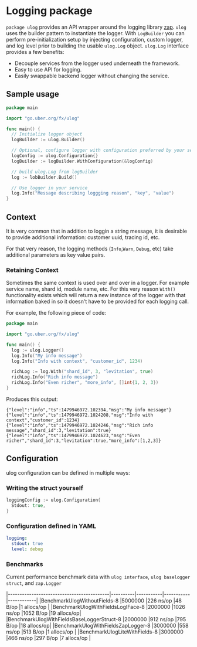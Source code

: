 # Logging package

`package ulog` provides an API wrapper around the logging library [zap](https://github.com/uber-go/zap).
`ulog` uses the builder pattern to instantiate the logger. With `LogBuilder` you can perform pre-initialization setup
by injecting configuration, custom logger, and log level prior to building the usable `ulog.Log` object. `ulog.Log`
interface provides a few benefits:
- Decouple services from the logger used underneath the framework.
- Easy to use API for logging.
- Easily swappable backend logger without changing the service.


## Sample usage

```go
package main

import "go.uber.org/fx/ulog"

func main() {
  // Initialize logger object
  logBuilder := ulog.Builder()

  // Optional, configure logger with configuration preferred by your service
  logConfig := ulog.Configuration{}
  logBuilder := logBuilder.WithConfiguration(&logConfig)

  // build ulog.Log from logBuilder
  log := lobBuilder.Build()

  // Use logger in your service
  log.Info("Message describing loggging reason", "key", "value")
}
```

## Context

It is very common that in addition to loggin a string message, it is desirable
to provide additional information: customer uuid, tracing id, etc.

For that very reason, the logging methods (`Info`,`Warn`, `Debug`, etc) take
additional parameters as key value pairs.

### Retaining Context

Sometimes the same context is used over and over in a logger. For example
service name, shard id, module name, etc. For this very reason `With()`
functionality exists which will return a new instance of the logger with
that information baked in so it doesn't have to be provided
for each logging call.

For example, the following piece of code:

```go
package main

import "go.uber.org/fx/ulog"

func main() {
  log := ulog.Logger()
  log.Info("My info message")
  log.Info("Info with context", "customer_id", 1234)

  richLog := log.With("shard_id", 3, "levitation", true)
  richLog.Info("Rich info message")
  richLog.Info("Even richer", "more_info", []int{1, 2, 3})
}
```

Produces this output:

```
{"level":"info","ts":1479946972.102394,"msg":"My info message"}
{"level":"info","ts":1479946972.1024208,"msg":"Info with context","customer_id":1234}
{"level":"info","ts":1479946972.1024246,"msg":"Rich info message","shard_id":3,"levitation":true}
{"level":"info","ts":1479946972.1024623,"msg":"Even richer","shard_id":3,"levitation":true,"more_info":[1,2,3]}
```

## Configuration

ulog configuration can be defined in multiple ways:

### Writing the struct yourself

```go
loggingConfig := ulog.Configuration{
  Stdout: true,
}
```

### Configuration defined in YAML

```yaml
logging:
  stdout: true
  level: debug
```

### Benchmarks

Current performance benchmark data with `ulog interface`, `ulog baselogger struct`, and `zap.Logger`

|-------------------------------------------|----------|-----------|-----------|------------|
|BenchmarkUlogWithoutFields-8               |5000000   |226 ns/op  |48 B/op    |1 allocs/op |
|BenchmarkUlogWithFieldsLogIFace-8          |2000000   |1026 ns/op |1052 B/op  |19 allocs/op|
|BenchmarkUlogWithFieldsBaseLoggerStruct-8  |2000000   |912 ns/op  |795 B/op   |18 allocs/op|
|BenchmarkUlogWithFieldsZapLogger-8         |3000000   |558 ns/op  |513 B/op   |1 allocs/op |
|BenchmarkUlogLiteWithFields-8              |3000000   |466 ns/op  |297 B/op   |7 allocs/op |

